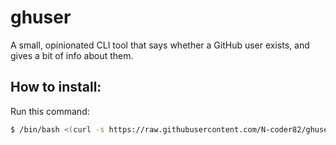 # ghuser
A small, opinionated CLI tool that says whether a GitHub user exists, and gives a bit of info about them.
## How to install:
Run this command:
```bash
$ /bin/bash <(curl -s https://raw.githubusercontent.com/N-coder82/ghuser/main/install.sh)`
```
